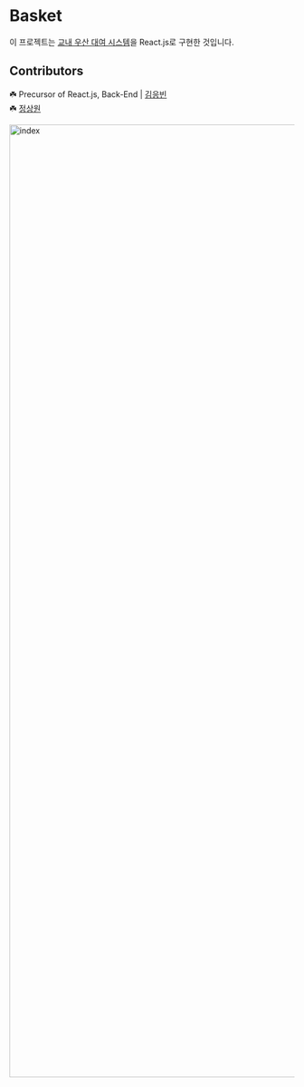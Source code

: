 # Basket

이 프로젝트는 [교내 우산 대여 시스템](https://github.com/charmingjae/Kick-The-Rain)을 React.js로 구현한 것입니다.

## Contributors
☘️ Precursor of React.js, Back-End | [김응빈](https://github.com/eungbin) <br/>
☘️ [정상원](https://github.com/shybi0804)


<img width="1680" alt="index" src="https://user-images.githubusercontent.com/54883521/93017321-a19cd980-f602-11ea-81aa-e459014799d9.png">

